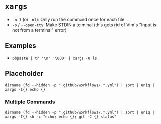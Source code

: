 # `xargs`

- `-n 1` (or `-n1`): Only run the command once for each file
- `-o` / `--open-tty`: Make STDIN a terminal (this gets rid of Vim's "Input is not from a terminal" error)

## Examples

- `pbpaste | tr '\n' '\000' | xargs -0 ls`

## Placeholder

    dirname (fd --hidden -p ".github/workflows/.*.yml") | sort | uniq | xargs -I{} echo {}

### Multiple Commands

    dirname (fd --hidden -p ".github/workflows/.*.yml") | sort | uniq | xargs -I{} sh -c "echo; echo {}; git -C {} status"
